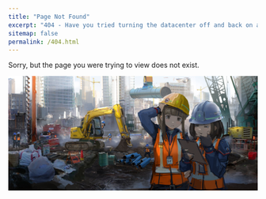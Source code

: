 ```yaml
---
title: "Page Not Found"
excerpt: "404 - Have you tried turning the datacenter off and back on again?"
sitemap: false
permalink: /404.html
---
```


Sorry, but the page you were trying to view does not exist. 


![alt](/images/404.jpg)

<script type="text/javascript">
  var GOOG_FIXURL_LANG = 'en';
  var GOOG_FIXURL_SITE = '{{ site.url }}'
</script>
<script type="text/javascript"
  src="//linkhelp.clients.google.com/tbproxy/lh/wm/fixurl.js">
</script>
